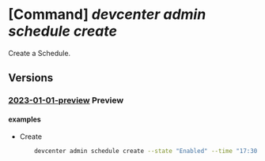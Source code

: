 # [Command] _devcenter admin schedule create_

Create a Schedule.

## Versions

### [2023-01-01-preview](/Resources/mgmt-plane/L3N1YnNjcmlwdGlvbnMve30vcmVzb3VyY2Vncm91cHMve30vcHJvdmlkZXJzL21pY3Jvc29mdC5kZXZjZW50ZXIvcHJvamVjdHMve30vcG9vbHMve30vc2NoZWR1bGVzL3t9/2023-01-01-preview.xml) **Preview**

<!-- mgmt-plane /subscriptions/{}/resourcegroups/{}/providers/microsoft.devcenter/projects/{}/pools/{}/schedules/{} 2023-01-01-preview -->

#### examples

- Create
    ```bash
        devcenter admin schedule create --state "Enabled" --time "17:30" --time-zone "America/Los_Angeles" --pool-name "DevPool" --project-name "DevProject" --resource-group "rg1"
    ```
